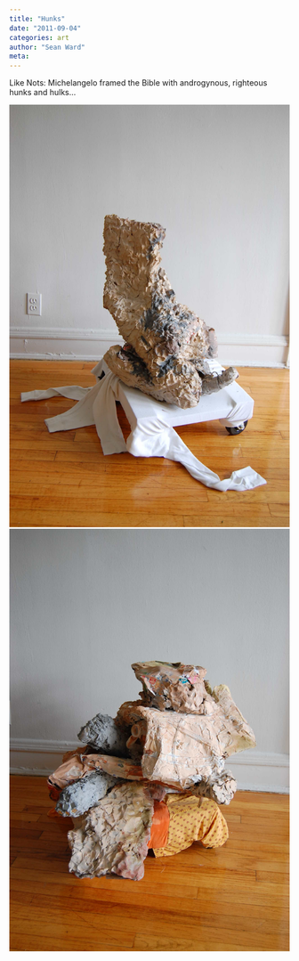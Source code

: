 ```yaml
---
title: "Hunks"
date: "2011-09-04"
categories: art
author: "Sean Ward"
meta:
---
```


Like Nots: Michelangelo framed the Bible with androgynous, righteous hunks and hulks...

![](/images/12-likenot-hunks-1.jpg)
![](/images/12-likenot-hunks-2.jpg)